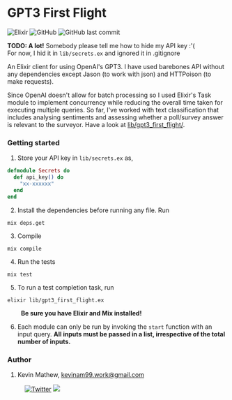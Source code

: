 # GPT3 First Flight
![Elixir](https://img.shields.io/badge/elixir-%234B275F.svg?style=for-the-badge&logo=elixir&logoColor=white)
![GitHub](https://img.shields.io/github/license/kevinam99/GPT3-First-Steps?color=blue)
![GitHub last commit](https://img.shields.io/github/last-commit/kevinam99/GPT3-First-Steps)
   
**TODO: A lot!**
Somebody please tell me how to hide my API key :'(  
For now, I hid it in ```lib/secrets.ex``` and ignored it in .gitignore  

An Elixir client for using OpenAI's GPT3. I have used barebones API without any dependencies except Jason (to work with json) and HTTPoison (to make requests).

Since OpenAI doesn't allow for batch processing so I used Elixir's Task module to
implement concurrency while reducing the overall time taken for executing multiple queries.
So far, I've worked with text classification that includes analysing sentiments and assessing whether a poll/survey answer is relevant to the surveyor. Have a look at [lib/gpt3_first_flight/](./lib/gpt3_first_flight/).


### Getting started
1. Store your API key in ```lib/secrets.ex``` as,
```elixir
defmodule Secrets do
  def api_key() do
    "xx-xxxxxx"
  end
end
```
2. Install the dependencies before running any file. Run
```console
mix deps.get
```

3. Compile
```console
mix compile
```

4. Run the tests 
```console
mix test
```

5. To run a test completion task, run 
```console
elixir lib/gpt3_first_flight.ex
```

&nbsp; &nbsp; &nbsp; &nbsp; **Be sure you have Elixir and Mix installed!**

6. Each module can only be run by invoking the ```start``` function with an input query.  **All inputs must be passed in a list, irrespective of the total number of inputs.**
<!-- Documentation can be generated with [ExDoc](https://github.com/elixir-lang/ex_doc)
and published on [HexDocs](https://hexdocs.pm). Once published, the docs can
be found at [https://hexdocs.pm/gpt3_test](https://hexdocs.pm/gpt3_test). -->

### Author
1. Kevin Mathew, <kevinam99.work@gmail.com>
    
    &nbsp; &nbsp; [![Twitter](https://img.shields.io/twitter/url/https/twitter.com/neverloquacious.svg?style=social&label=Follow%20%40neverloquacious)](https://twitter.com/neverloquacious)
     <a href="https://www.linkedin.com/in/kevin-a-mathew/">
    <img src="https://img.shields.io/badge/linkedin-%230077B5.svg?&style=flat&logo=linkedin&logoColor=white" />
  </a>


